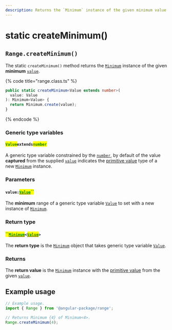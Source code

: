 ```yaml
---
description: Returns the `Minimum` instance of the given minimum value
---
```


# static createMinimum()

## `Range.createMinimum()`

The static `createMinimum()` method returns the [`Minimum`](broken-reference) instance of the given **minimum** [`value`](static-createminimum.md#value-value).

{% code title="range.class.ts" %}
```typescript
public static createMinimum<Value extends number>(
  value: Value
): Minimum<Value> {
  return Minimum.create(value);
}
```
{% endcode %}

### Generic type variables

#### <mark style="color:green;">`Value`</mark>`extends`<mark style="color:green;">`number`</mark>

​A generic type variable constrained by the [`number`](https://www.typescriptlang.org/docs/handbook/basic-types.html#number), by default of the value **captured** from the supplied [`value`](static-createminimum.md#value-value) indicates the [primitive value](../../minimum/methods/valueof.md#minimum.prototype.valueof) type of a new [`Minimum`](broken-reference) instance.

### Parameters

#### `value:`[<mark style="color:green;">`Value`</mark>](static-createminimum.md#valueextendsnumber)<mark style="color:green;">``</mark>

The **minimum** range of a generic type variable [`Value`](static-createminimum.md#valueextendsnumber) to set with a new instance of [`Minimum`](broken-reference).

### Return type

#### <mark style="color:green;">``</mark>[<mark style="color:green;">`Minimum`</mark>](broken-reference)`<`[<mark style="color:green;">`Value`</mark>](static-createminimum.md#valueextendsnumber)`>`

The **return type** is the [`Minimum`](broken-reference) object that takes generic type variable [`Value`](static-createminimum.md#valueextendsnumber).

### Returns

The **return value** is the [`Minimum`](broken-reference) instance with the [primitive value](../../minimum/methods/valueof.md#minimum.prototype.valueof) from the given [`value`](static-createminimum.md#value-value).

## Example usage

```typescript
// Example usage.
import { Range } from '@angular-package/range';

// Returns Minimum {4} of Minimum<4>.
Range.createMinimum(4);
```
